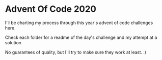 # Advent Of Code 2020

I'll be charting my process through this year's advent of code challenges here.

Check each folder for a readme of the day's challenge and my attempt at a solution.

No guarantees of quality, but I'll try to make sure they work at least. :)
